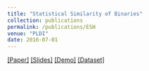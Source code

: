 ```yaml
---
title: "Statistical Similarity of Binaries"
collection: publications
permalink: /publications/ESH
venue: "PLDI"
date: 2016-07-01
---
```


[[Paper]](/files/ESH-Paper.pdf) [[Slides]](/files/ESH-Slides.pdf) [[Demo]](http://binsim.com)
 [[Dataset]](https://github.com/tech-srl/esh)
